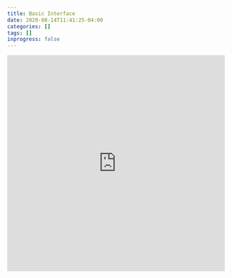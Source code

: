 ```yaml
---
title: Basic Interface
date: 2020-08-14T11:41:25-04:00
categories: []
tags: []
inprogress: false
---
```


<iframe width="100%" height="500" src="https://www.youtube.com/embed/Ni7bfsmDyjc?list=PLQ-N5KyJUu_XvAUPJuO7xcBQU5KXT0QPt" frameborder="0" allow="accelerometer; autoplay; encrypted-media; gyroscope; picture-in-picture" allowfullscreen></iframe>